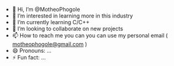 - 👋 Hi, I’m @MotheoPhogole
- 👀 I’m interested in learning more in this industry
- 🌱 I’m currently learning C/C++
- 💞️ I’m looking to collaborate on new projects
- 📫 How to reach me you can you can use my personal email ( motheophogole@gmail.com )
- 😄 Pronouns: ...
- ⚡ Fun fact: ...

<!---
MotheoPhogole/MotheoPhogole is a ✨ special ✨ repository because its `README.md` (this file) appears on your GitHub profile.
You can click the Preview link to take a look at your changes.
And im always eager to learn new languages and built my self through this journey.
--->
